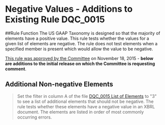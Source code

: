 # Negative Values - Additions to Existing Rule DQC_0015
##Rule Function
The US GAAP Taxonomy is designed so that the majority of elements have a positive value. This rule tests whether the values for a given list of elements are negative. The rule does not test elements when a specified member is present which would allow the value to be negative.

[This rule was approved by the Committee](DQC_0015.md) on November 18, 2015 - **below are additions to the initial release on which the Committee is requesting comment**.

## Additional Non-negative Elements

> Set the filter in column A of the file [DQC_0015 List of Elements](DQC_0015_ListOfElements.xlsx?raw=true) to "3" to see a list of additional elements that should not be negative. The rule tests whether these elements have a negative value in an XBRL document. The elements are listed in order of most commonly occurring errors.
